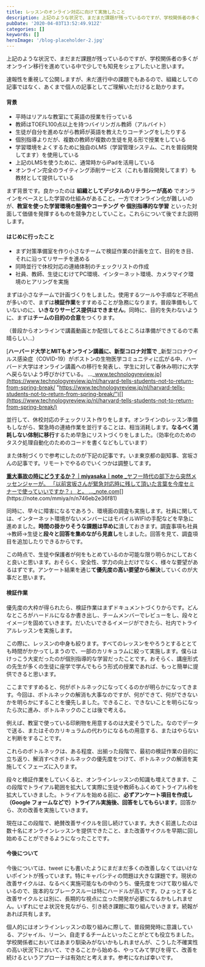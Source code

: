 ```yaml
---
title: レッスンのオンライン対応に向けて実施したこと
description: 上記のような状況で、まだまだ課題が残っているのですが、学校関係者の多くがオンライン移行を進めている中で少しでも知見をシェアしたいと思います。
pubDate: '2020-04-03T13:52:49.912Z'
categories: []
keywords: []
heroImage: '/blog-placeholder-2.jpg'
---
```


上記のような状況で、まだまだ課題が残っているのですが、学校関係者の多くがオンライン移行を進めている中で少しでも知見をシェアしたいと思います。

速報性を重視して公開しますが、未だ進行中の課題でもあるので、組織としての記事ではなく、あくまで個人の記事としてご理解いただけると助かります。

#### **背景**

*   平時はリアルな教室にて英語の授業を行っている
*   教師はTOEFL100点以上を持つバイリンガル教師（アルバイト）
*   生徒が自分を進めながら教師が英語を教えたりコーチングをしたりする
*   個別指導よりだが、複数の教師が複数の生徒を見る形で授業をしている
*   学習環境をよくするために独自のLMS（学習管理システム、これを普段開発してます）を使用している
*   上記のLMSを使うために、通常時からiPadを活用している
*   オンライン完全のライティング添削サービス（これも普段開発してます）も教材として提供している

まず背景です。良かったのは **組織としてデジタルのリテラシーが高め** でオンラインをベースとした学習の仕組みがあること。一方でオンライン化が難しいのが、**教室を使った学習環境の整備やコーチング や 個別指導的な学習** といった対面して価値を発揮するものを競争力としていこと。これらについて後でまた説明します。

#### **はじめに行ったこと**

*   まず対策準備室を作り小さなチームで検証作業の計画を立て、目的をき目、それに沿ってリサーチを進める
*   同時並行で休校対応の連絡体制のチェックリストの作成
*   社員、教師、生徒にむけてPC環境、インターネット環境、カメラマイク環境のヒアリングを実施

まずは小さなチームで計画づくりをしました。使用するツールや手順など不明点が多いので、まずは**検証作業**をすすめることが急務になります。普段準備もしていないのに、**いきなりサービス提供はできません**。同時に、目的を失わないように、まずは**チームの目的の合意**をつくります。

（普段からオンラインで講義動画とか配信してるところは準備ができてるので素晴らしい…）

[**ハーバード大学とMITもオンライン講義に、新型コロナ対策で**
_新型コロナウイルス感染症（COVID-19）がボストンの生物医学コミュニティに広がる中、ハーバード大学はオンライン講義への移行を発表し、学生に対して春休み明けに大学へ戻らないよう呼びかけている。 ..._www.technologyreview.jp](https://www.technologyreview.jp/nl/harvard-tells-students-not-to-return-from-spring-break/ "https://www.technologyreview.jp/nl/harvard-tells-students-not-to-return-from-spring-break/")[](https://www.technologyreview.jp/nl/harvard-tells-students-not-to-return-from-spring-break/)

並行して、休校対応のチェックリスト作りをします。オンラインのレッスン準備もしながら、緊急時の連絡作業を並行することは、相当消耗します。**なるべく消耗しない体制に移行**するため早急にリストづくりをしました。（効率化のためのタスク処理自動化のためのコードを書くなどもしています）

また体制づくりで参考にしたのが下記の記事です。いま東京都の副知事、宮坂さんの記事です。リモートでやるのでいくつかは調整してます。

[**重大事故の時にどうするか？｜miyasaka｜note**
_ヤフー時代の部下から突然メッセンジャーが。 「以前宮坂さんが緊急対応時に残して頂いた言葉を今度セミナーで使っていいですか？」 と。 ..._note.com](https://note.com/mmiya/n/n746eb2e36f81 "https://note.com/mmiya/n/n746eb2e36f81")[](https://note.com/mmiya/n/n746eb2e36f81)

同時に、早々に障害になるであろう、環境面の調査も実施します。社員に関しては、インターネット環境がないメンバーにはモバイルWIFIの手配などを早急に進めました。**時間の掛かりそうな課題は早めに**潰しておきます。調査事項も社員→教師→生徒と**段々と回答を集めながら見直し**をしました。回答を見て、調査項目を追加したりできるからです。

この時点で、生徒や保護者が何をもとめているのか可能な限り明らかにしておくと良いと思います。おそらく、安全性、学力の向上だけでなく、様々な要望があるはずです。アンケート結果を通じ**て優先度の高い要望から解決**していくのが大事だと思います。

#### **検証作業**

優先度の大枠が得られたら、検証作業はまずドキュメントづくりからです。どんなところがハードルになるか書き出し、チームメンバーでレビューをし、段々とイメージを固めていきます。だいたいできるイメージができたら、社内でトライアルレッスンを実施します。

この際に、レッスンの中身も絞ります。すべてのレッスンをやろうとするととても時間がかかってしまうので、一部のカリキュラムに絞って実施します。僕らはけっこう大変だったのが個別指導的な学習だったことです。おそらく、講座形式の先生が多くの生徒に座学で学んでもらう形式の授業であれば、もっと簡単に提供できると思います。

ここまですすめると、何がボトルネックになってくるのかが明らかになってきます。今回は、ボトルネックの解消も大事なのですが、何ができて、何ができないかを明らかにすることを優先しました。できること、できないことを明らになったら次に進み、ボトルネックのことは後で考える。

例えば、教室で使っている印刷物を用意するのは大変そうでした。なのでデータで送る、またはそのカリキュラムの代わりになるもの用意する、またはやらないと判断をすることです。

これらのボトルネックは、ある程度、出揃った段階で、最初の検証作業の目的に立ち返り、解消すべきボトルネックの優先度をつけて、ボトルネックの解消を実施してくフェーズに入ります。

段々と検証作業をしていくると、オンラインレッスンの知識も増えてきます、この段階でトライアル範囲を拡大して実際に生徒や教師もふくめてトライアル枠を拡大していきました。トライアルを始める前に、**必ずアンケート項目を作成し（Google フォームなどで）トライアル実施後、回答をしてもらいます**。回答から、次の改善を実施していきます。

現在はこの段階で、絶賛改善サイクルを回し続けています。大きく前進したのは数十名にオンラインレッスンを提供できたこと、また改善サイクルを早期に回し始めることができるようになったことです。

#### **今後について**

今後については、tweet にも書いたようにまだまだ多くの改善しなくてはいけないポイントが残っています。特にキャパシティの問題は大きな課題です。現状の改善サイクルは、なるべく実施可能なもの中のうち、優先度をつけて取り組んでいるので、抜本的なブレークスルーは特にハードルが高いです。ひょっとすると改善サイクルとは別に、長期的な視点に立った開発が必要になるかもしれません。いずれにせよ状況を見ながら、引き続き課題に取り組んでいきます。続報があれば共有します。

個人的にはオンラインレッスンの取り組みに際して、普段開発時に意識している、アジャイル、リーン、自走するチームといったことがとても役立ちました。学校関係者においてはあまり馴染みがないかもしれませんが、こうした不確実性の高い状況下において、できることから始める、やってみて学びを得て、改善を続けるというアプローチは有効だと考えます。参考になれば幸いです。